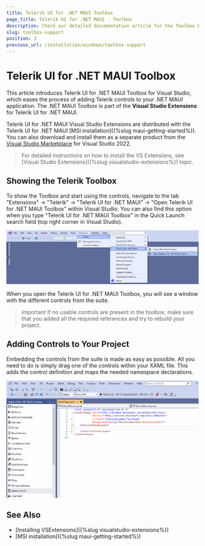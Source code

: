 ```yaml
---
title: Telerik UI for .NET MAUI Toolbox
page_title: Telerik UI for .NET MAUI - Toolbox
description: Check our detailed documentation article for the Toolbox Extension of Telerik UI for .NET MAUI on Windows.
slug: toolbox-support
position: 3
previous_url: /installation/windows/toolbox-support
---
```


# Telerik UI for .NET MAUI Toolbox

This article introduces Telerik UI for .NET MAUI Toolbox for Visual Studio, which eases the process of adding Telerik controls to your .NET MAUI application. The .NET MAUI Toolbox is part of the **Visual Studio Extensions** for Telerik UI for .NET MAUI.

Telerik UI for .NET MAUI Visual Studio Extensions are distributed with the Telerik UI for .NET MAUI [MSI installation]({%slug maui-getting-started%}). You can also download and install them as a separate product from the [Visual Studio Marketplace](https://marketplace.visualstudio.com/) for Visual Studio 2022.

> For detailed instructions on how to install the VS Extensions, see [Visual Studio Extensions]({%slug visualstudio-extensions%}) topic.

## Showing the Telerik Toolbox

To show the Toolbox and start using the controls, navigate to the tab "Extensions" -> "Telerik" -> "Telerik UI for .NET MAUI" -> "Open Telerik UI for .NET MAUI Toolbox" within Visual Studio. You can also find this option when you type "Telerik UI for .NET MAUI Toolbox" in the Quick Launch search field (top right corner in Visual Studio).

![Telerik .NET MAUI Toolbox](images/enabled_toolbox.png)

When you open the Telerik UI for .NET MAUI Toolbox, you will see a window with the different controls from the suite.

>important If no usable controls are present in the toolbox, make sure that you added all the required references and try to rebuild your project.

## Adding Controls to Your Project

Embedding the controls from the suite is made as easy as possible. All you need to do is simply drag one of the controls within your XAML file. This adds the control definition and maps the needed namespace declarations.

![Add Telerik .NET MAUI Controls from Toolbox](images/maui_toolbox.gif)

## See Also

- [Installing VSExtensions]({%slug visualstudio-extensions%})
- [MSI installation]({%slug maui-getting-started%})
